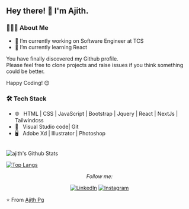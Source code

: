 

<h2> Hey there! 👋 I'm Ajith. </h2>



<h3> 👨🏻‍💻 About Me </h3>

  - 🔭 I’m currently working on Software Engineer at TCS
  - 🌱 I’m currently learning React


You have finally discovered my Github profile. <br>
Please feel free to clone projects and raise issues if you think something could be better.

Happy Coding! 😊

<h3>🛠 Tech Stack</h3>
 
- 🌐 &nbsp; HTML | CSS | JavaScript | Bootstrap | Jquery | React | NextJs | Tailwindcss
- 🔧 &nbsp; Visual Studio code| Git
- 🖥 &nbsp; Adobe Xd | Illustrator | Photoshop 


<br>

<img align="center" src="https://github-readme-stats.vercel.app/api?username=AjithPG&include_all_commits=true&count_private=true&show_icons=true&line_height=20&title_color=7A7ADB&icon_color=2234AE&text_color=D3D3D3&bg_color=0,000000,130F40" alt="ajith's Github Stats">

[![Top Langs](https://github-readme-stats.vercel.app/api/top-langs/?username=AjithPG&layout=compact&text_color=daf7dc&bg_color=151515)](https://github.com/AjithPG/github-readme-stats)

<div align="center">



<i>Follow me:</i><br>

<a href="https://www.linkedin.com/in/ajith-pg/" target="_blank"><img src="https://img.shields.io/badge/LinkedIn-%230077B5.svg?&style=flat-square&logo=linkedin&logoColor=white" alt="LinkedIn"></a>
<a href="https://www.instagram.com/lazy_learne6/" target="_blank"><img src="https://img.shields.io/badge/Instagram-%23E4405F.svg?&style=flat-square&logo=instagram&logoColor=white" alt="Instagram"></a>


</div>

⭐️ From [Ajith Pg](https://github.com/AjithPG)

<!--
**AjithPG/AjithPG** is a ✨ _special_ ✨ repository because its `README.md` (this file) appears on your GitHub profile.

Here are some ideas to get you started:

- 🔭 I’m currently working on ...
- 🌱 I’m currently learning ...
- 👯 I’m looking to collaborate on ...
- 🤔 I’m looking for help with ...
- 💬 Ask me about ...
- 📫 How to reach me: ...
- 😄 Pronouns: ...
- ⚡ Fun fact: ...
-->
